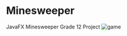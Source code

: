 # Minesweeper
JavaFX Minesweeper Grade 12 Project
![game](https://raw.githubusercontent.com\ColdxBreaker\Minesweeper\tree\master\Minesweeper\src\Images\game.png)
